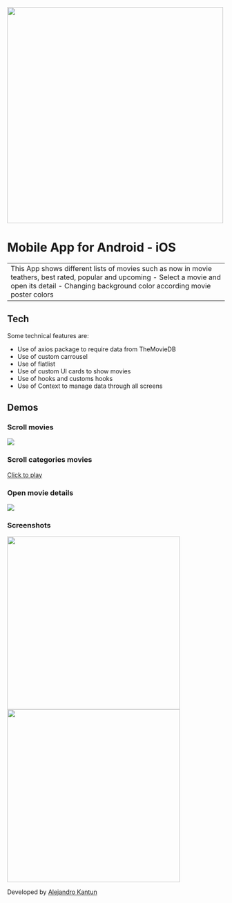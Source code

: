 <img src="https://alejandrokantun.github.io/MoviesImages/Movie1.jpg" width="500">

# Mobile App for Android - iOS

<table>
<tr>
<td>
  This App shows different lists of movies such as now in movie teathers, best rated, popular and  upcoming
  - Select a movie and open its detail
  - Changing background color according movie poster colors
</td>
</tr>
</table>

## Tech

Some technical features are:

- Use of axios package to require data from TheMovieDB
- Use of custom carrousel
- Use of flatlist
- Use of custom UI cards to show movies
- Use of hooks and customs hooks
- Use of Context to manage data through all screens

## Demos

### Scroll movies

[![](https://alejandrokantun.github.io/MoviesImages/Demo1_Main.gif)](https://alejandrokantun.github.io/MoviesImages/Demo1_Main.mp4)

### Scroll categories movies

[Click to play](https://alejandrokantun.github.io/MoviesImages/Demo3_MoviesCatalog.mp4)

### Open movie details

[![](https://alejandrokantun.github.io/MoviesImages/Demo2_MovieDetail.gif)](https://alejandrokantun.github.io/MoviesImages/Demo2_MovieDetail.mp4)

### Screenshots

<img src="https://alejandrokantun.github.io/MoviesImages/Movie1.jpg" width="400">
<img src="https://alejandrokantun.github.io/MoviesImages/MovieDetail.jpg" width="400">

Developed by [Alejandro Kantun](https://github.com/AlejandroKantun)
